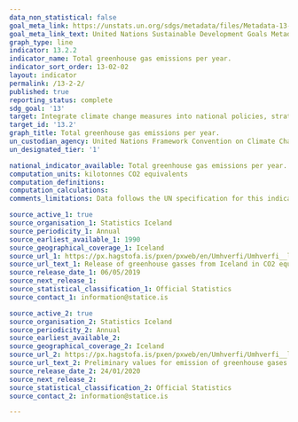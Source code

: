 ```yaml
---
data_non_statistical: false
goal_meta_link: https://unstats.un.org/sdgs/metadata/files/Metadata-13-02-02.pdf
goal_meta_link_text: United Nations Sustainable Development Goals Metadata (pdf 759kB)
graph_type: line
indicator: 13.2.2
indicator_name: Total greenhouse gas emissions per year.
indicator_sort_order: 13-02-02
layout: indicator
permalink: /13-2-2/
published: true
reporting_status: complete
sdg_goal: '13'
target: Integrate climate change measures into national policies, strategies and planning.
target_id: '13.2'
graph_title: Total greenhouse gas emissions per year.
un_custodian_agency: United Nations Framework Convention on Climate Change (UNFCCC)
un_designated_tier: '1'

national_indicator_available: Total greenhouse gas emissions per year.
computation_units: kilotonnes CO2 equivalents
computation_definitions: 
computation_calculations: 
comments_limitations: Data follows the UN specification for this indicator. This indicator has been identified in collaboration with topic experts.

source_active_1: true
source_organisation_1: Statistics Iceland
source_periodicity_1: Annual
source_earliest_available_1: 1990
source_geographical_coverage_1: Iceland 
source_url_1: https://px.hagstofa.is/pxen/pxweb/en/Umhverfi/Umhverfi__lofttegundir/UMH31107.px
source_url_text_1: Release of greenhouse gasses from Iceland in CO2 equivalences, 1990-2017
source_release_date_1: 06/05/2019
source_next_release_1: 
source_statistical_classification_1: Official Statistics
source_contact_1: information@statice.is

source_active_2: true
source_organisation_2: Statistics Iceland
source_periodicity_2: Annual
source_earliest_available_2: 
source_geographical_coverage_2: Iceland 
source_url_2: https://px.hagstofa.is/pxen/pxweb/en/Umhverfi/Umhverfi__lofttegundir/UMH31109.px
source_url_text_2: Preliminary values for emission of greenhouse gases from the Icelandic Economy 2016-2019
source_release_date_2: 24/01/2020
source_next_release_2: 
source_statistical_classification_2: Official Statistics
source_contact_2: information@statice.is

---
```

